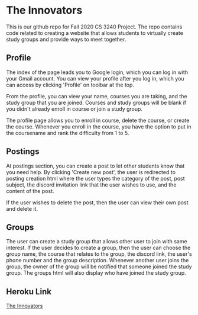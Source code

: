 # The Innovators

This is our github repo for Fall 2020 CS 3240 Project. The repo contains code related to creating a website that allows students to virtually create study groups and provide ways to meet together.

## Profile

The index of the page leads you to Google login, which you can log in with your Gmail account. You can view your profile after you log in, which you can access by clicking 'Profile' on toolbar at the top.

From the profile, you can view your name, courses you are taking, and the study group that you are joined. Courses and study groups will be blank if you didn't already enroll in course or join a study group.

The profile page allows you to enroll in course, delete the course, or create the course. Whenever you enroll in the course, you have the option to put in the coursename and rank the difficulty from 1 to 5.

## Postings

At postings section, you can create a post to let other students know that you need help. By clicking 'Create new post', the user is redirected to posting creation html where the user types the category of the post, post subject, the discord invitation link that the user wishes to use, and the content of the post.

If the user wishes to delete the post, then the user can view their own post and delete it.

## Groups

The user can create a study group that allows other user to join with same interest. If the user decides to create a group, then the user can choose the group name, the course that relates to the group, the discord link, the user's phone number and the group description. Whenever another user joins the group, the owner of the group will be notified that someone joined the study group. The groups html will also display who have joined the study group.

## Heroku Link
[The Innovators](https://study-buddy-innovators.herokuapp.com/)